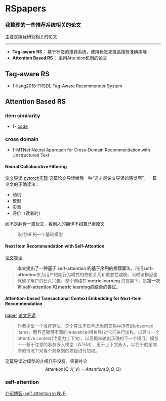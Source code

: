 # RSpapers
### 我整理的一些推荐系统相关的论文

主要是跟我研究相关的论文

---

* **Tag-aware RS：** 基于标签的推荐系统，使用标签来提高推荐准确率等
* **Attention Based RS：** 采用Attention机制的论文


## Tag-aware RS
* 1-liang2018-TRSDL Tag-Aware Recommender System
## Attention Based RS
### item similarity 
* 1-  [code](https://github.com/AaronHeee/Neural-Attentive-Item-Similarity-Model)

### cross domain
*  1-MTNet:Neural Approach for Cross-Domain Recommendation with Unstructured Text
#### Neural Collaborative Filtering
[论文导读](https://www.paperweekly.site/papers/notes/390)
[pytorch实现](https://towardsdatascience.com/paper-review-neural-collaborative-filtering-explanation-implementation-ea3e031b7f96)
这篇论文导读给我一种“这才是论文导读的感觉啊”，一篇论文的正确读法：
* 动机
* 模型
* 实验
* 评价（读者的）

而不是翻译一篇论文，看别人的翻译不如自己看原文
>取代MF的一个基础模型
#### Next Item Recommendation with Self-Attention
[论文导读](https://zhuanlan.zhihu.com/p/48069398)
> **本文提出了一种基于 self-attention 的基于序列的推荐算法**，利用**self-attention**来为用户短期行为模式的依赖关系和重要性建模。同时该模型也保留了用户的长久兴趣。整个网络在 **metric learning** 的框架下，是**第一次将 self-attention 和 metric learning的结合的尝试。**
#### **Attention-based Transactional Context Embedding for Next-Item Recommendation**
[paper](http://203.170.84.89/~idawis33/DataScienceLab/publication/AAAI18-Wang.pdf)
[论文导读](https://blog.csdn.net/Zhongsigen/article/details/81704545)
>作者提出一个推荐算法，这个算法不仅考虑当前交易中所有的observed items，而且还要用不同的relevance(相关性)对它们进行加权，以建立一个attentive context(注意力上下文)，以高概率输出正确的下一个项目。模型——基于注意的事务嵌入模型（ATEM），用于上下文嵌入，以在不假定顺序的情况下对每个观察到的项目进行加权。


这篇导读对模型的介绍几乎没有，需要补全
$$Attention(Q,K,V)=Attention(Q, Q, Q)$$

### self-attention 
[介绍博客-self attention in NLP](http://www.cnblogs.com/robert-dlut/p/8638283.html)

<!--stackedit_data:
eyJoaXN0b3J5IjpbNDY3NDM1MzEsMTc2ODk0MTU5NiwxNjIzOD
kzMjQwLC0xOTM2MzY2Mjk1LC0xOTAwNzk2NjExLDExMjA0MDg1
NDAsOTQ3NTUyODg5LDE3NjY5MjIyMTcsLTE2OTkxMTI2ODIsND
c0MjY5ODYyLC0zNTQ3ODkyMzUsMTQ2ODI2OTc5MF19
-->